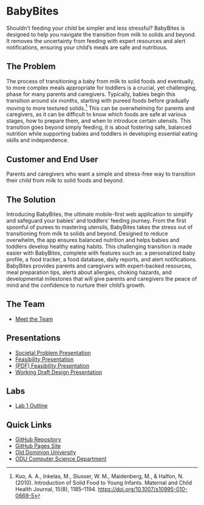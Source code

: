# BabyBites

Shouldn't feeding your child be simpler and less stressful? BabyBites is designed to help you navigate the transition from milk to solids and beyond. It removes the uncertainty from feeding with expert resources and alert notifications, ensuring your child’s meals are safe and nutritious.

## The Problem
The process of transitioning a baby from milk to solid foods and eventually, to more complex meals appropriate for toddlers is a crucial, yet challenging, phase for many parents and caregivers. 
Typically, babies begin this transition around six months, starting with pureed foods before gradually moving to more textured solids.[^1] This can be overwhelming for parents and caregivers, as it can be difficult to know which foods are safe at various stages, how to prepare them, and when to introduce certain utensils.
This transition goes beyond simply feeding, it is about fostering safe, balanced nutrition while supporting babies and toddlers in developing essential eating skills and independence.

[^1]: Kuo, A. A., Inkelas, M., Slusser, W. M., Maidenberg, M., & Halfon, N. (2010). Introduction of Solid Food to Young Infants. Maternal and Child Health Journal, 15(8), 1185–1194. https://doi.org/10.1007/s10995-010-0669-5

## Customer and End User
Parents and caregivers who want a simple and stress-free way to transition their child from milk to solid foods and beyond.

## The Solution
Introducing BabyBites, the ultimate mobile-first web application to simplify and safeguard your babies’ and toddlers’ feeding journey. From the first spoonful of purees to mastering utensils, BabyBites takes the stress out of transitioning from milk to solids and beyond. Designed to reduce overwhelm, the app ensures balanced nutrition and helps babies and toddlers develop healthy eating habits. 
This challenging transition is made easier with BabyBites, complete with features such as: a personalized baby profile, a food tracker, a food database, daily reports, and alert notifications.
BabyBites provides parents and caregivers with expert-backed resources, meal preparation tips, alerts about allergies, choking hazards, and developmental milestones that will give parents and caregivers the peace of mind and the confidence to nurture their child’s growth.

## The Team
  - <a href="./website/the_team.html">Meet the Team</a>

## Presentations
  - <a href="./website/presentations.html#Societal-Problem-Presentation">Societal Problem Presentation</a>
  - <a href="./website/presentations.html#Feasibility-Presentation">Feasibility Presentation</a>
  - <a href="./website/assets/BabyBites.pdf">(PDF) Feasibility Presentation</a>
  - <a href="./website/presentations.html#Working-Draft-Design-Presentation">Working Draft Design Presentation</a>

## Labs
  - <a href="./website/labs.html#Lab-1-Outline">Lab 1 Outline</a>

## Quick Links
  - <a href="https://github.com/dledw001/BabyBites">GitHub Repository</a>
  - <a href="https://dledw001.github.io/BabyBites/">GitHub Pages Site</a>
  - <a href="http://www.odu.edu/">Old Dominion University</a>
  - <a href="http://www.cs.odu.edu/">ODU Computer Science Department</a>
